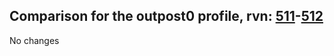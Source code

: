 ## Comparison for the outpost0 profile, rvn: [511](https://github.com/PRO100KatYT/FortniteProfileRevisions/tree/main/profiles/outpost0/511%20outpost0.json)-[512](https://github.com/PRO100KatYT/FortniteProfileRevisions/tree/main/profiles/outpost0/512%20outpost0.json)

No changes
